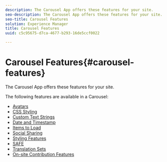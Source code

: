 ```yaml
---
description: The Carousel App offers these features for your site.
seo-description: The Carousel App offers these features for your site.
seo-title: Carousel Features
solution: Experience Manager
title: Carousel Features
uuid: c5c95675-d7ca-4677-b293-16de5ccf0022

---
```


# Carousel Features{#carousel-features}

The Carousel App offers these features for your site.

The following features are available in a Carousel:

* [Avatars](../../c-features-livefyre/c-styling-features/c-avatars.md#c_avatars)
* [CSS Styling](../../c-features-livefyre/c-styling-features/c-css-styling-branding.md#c_css_styling_branding)
* [Custom Text Strings](../../c-features-livefyre/c-custom-text-strings.md#c_custom_text_strings)
* [Date and Timestamp](../../c-features-livefyre/c-styling-features/c-date-and-timestamp.md#c_date_and_timestamp)
* [Items to Load](../../c-features-livefyre/c-content-behavior-features/c-items-to-load.md#c_items_to_load)
* [Social Sharing](../../c-features-livefyre/c-social-sharing/c-social-sharing.md#c_social_sharing)
* [Styling Features](../../c-features-livefyre/c-styling-features/c-styling-features.md#c_styling_features)
* [SAFE](../../c-features-livefyre/c-about-moderation/c-moderation.md#c_moderation)
* [Translation Sets](../../c-settings-other/c-translation-sets/c-translation-sets.md#c_translation_sets)
* [On-site Contribution Features](../../c-features-livefyre/c-on-site-contribution-features.md#section_vzs_t2s_d1b)

